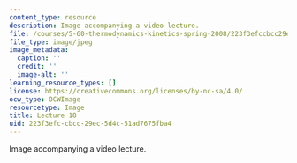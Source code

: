 ```yaml
---
content_type: resource
description: Image accompanying a video lecture.
file: /courses/5-60-thermodynamics-kinetics-spring-2008/223f3efccbcc29ec5d4c51ad7675fba4_lec18_th.jpg
file_type: image/jpeg
image_metadata:
  caption: ''
  credit: ''
  image-alt: ''
learning_resource_types: []
license: https://creativecommons.org/licenses/by-nc-sa/4.0/
ocw_type: OCWImage
resourcetype: Image
title: Lecture 18
uid: 223f3efc-cbcc-29ec-5d4c-51ad7675fba4
---
```

Image accompanying a video lecture.